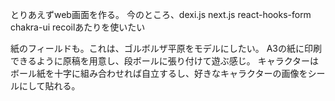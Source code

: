 とりあえずweb画面を作る。
今のところ、dexi.js next.js react-hooks-form chakra-ui recoilあたりを使いたい

紙のフィールドも。これは、ゴルボルザ平原をモデルにしたい。
A3の紙に印刷できるように原稿を用意し、段ボールに張り付けて遊ぶ感じ。
キャラクターはボール紙を十字に組み合わせれば自立するし、好きなキャラクターの画像をシールにして貼れる。

